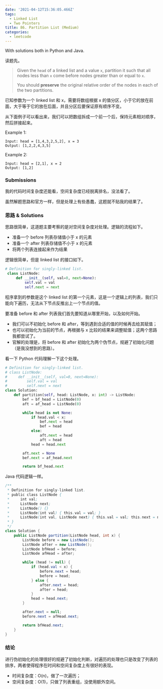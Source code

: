 ```yaml
---
date: '2021-04-12T15:36:05.466Z'
tags:
  - Linked List
  - Two Pointers
title: 86. Partition List (Medium)
categories:
  - leetcode
---
```


With solutions both in Python and Java.

读题先。

> Given the `head` of a linked list and a value `x`, partition it such that all nodes less than `x` come before nodes greater than or equal to `x`.
>
> You should **preserve** the original relative order of the nodes in each of the two partitions.

已知参数为一个 linked list 和 x，需要将数组根据 x 的值分区，小于它的放在前面，大于等于它的放在后面，并且分区后要保证原有顺序不变。

从下面例子可以看出来，我们可以把数组拆成一个前一个后，保持元素相对顺序，然后拼接起来。

Example 1:

```console
Input: head = [1,4,3,2,5,2], x = 3
Output: [1,2,2,4,3,5]
```

Example 2:

```console
Input: head = [2,1], x = 2
Output: [1,2]
```

### Submissions

我的代码时间复杂度还能看，空间复杂度已经脱离排名，没法看了。

虽然解题思路和官方一样，但是处理上有些愚蠢，这题就不贴我的结果了。

### 思路 & Solutions

思路很简单，这道题主要考察的是对空间复杂度对处理。逻辑的流程如下。

- 准备一个 before 列表存储值小于 x 的元素
- 准备一个 after 列表存储值不小于 x 的元素
- 将两个列表连接起来作为结果

逻辑很简单，但是 linked list 的接口如下。

```python
# Definition for singly-linked list.
 class ListNode:
     def __init__(self, val=0, next=None):
         self.val = val
         self.next = next
```

程序拿到的参数是这个 linked list 的第一个元素，这是一个逻辑上的列表，我们只能向下遍历，无法从下节点反推出上一个节点的值。

要准备 before 和 after 列表我们首先要知道从哪里开始，以及如何开始。

- 我们可以不初始化 before 和 after，等到遇到合适的值的时候再去给其赋值；
- 也可以初始化为当前的节点，再根据与 x 比较的结果来调整赋值；这两个思路我都尝试了。
- 官解的处理是，将 before 和 after 初始化为两个伪节点，规避了初始化问题（是我没想到的思路）。

看一下 Python 代码理解一下这个处理。

```python
# Definition for singly-linked list.
# class ListNode:
#     def __init__(self, val=0, next=None):
#         self.val = val
#         self.next = next
class Solution:
    def partition(self, head: ListNode, x: int) -> ListNode:
        bef = bf_head = ListNode(0)
        aft = af_head = ListNode(0)

        while head is not None:
            if head.val < x:
                bef.next = head
                bef = head
            else:
                aft.next = head
                aft = head
            head = head.next

        aft.next = None
        bef.next = af_head.next

        return bf_head.next

```

Java 代码逻辑一样。

```java
/**
 * Definition for singly-linked list.
 * public class ListNode {
 *     int val;
 *     ListNode next;
 *     ListNode() {}
 *     ListNode(int val) { this.val = val; }
 *     ListNode(int val, ListNode next) { this.val = val; this.next = next; }
 * }
 */
class Solution {
    public ListNode partition(ListNode head, int x) {
        ListNode before = new ListNode();
        ListNode after = new ListNode();
        ListNode bfHead = before;
        ListNode afHead = after;

        while (head != null) {
            if (head.val < x) {
                before.next = head;
                before = head;
            } else {
                after.next = head;
                after = head;
            }
            head = head.next;
        }

        after.next = null;
        before.next = afHead.next;

        return bfHead.next;
    }
}
```

### 结论

进行伪初始化的处理很好的规避了初始化判断，对遍历的处理也只是改变了列表的排序，两者使得程序在时间和空间复杂度上有很好的表现。

- 时间复杂度：O(n)，做了一次遍历；
- 空间复杂度：O(1)，只做了列表重组，没使用额外空间。
